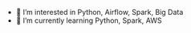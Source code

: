 - 👋 I’m interested in Python, Airflow, Spark, Big Data
- 🌱 I’m currently learning Python, Spark, AWS


<!---
ruulkaido/ruulkaido is a ✨ special ✨ repository because its `README.md` (this file) appears on your GitHub profile.
You can click the Preview link to take a look at your changes.
--->
